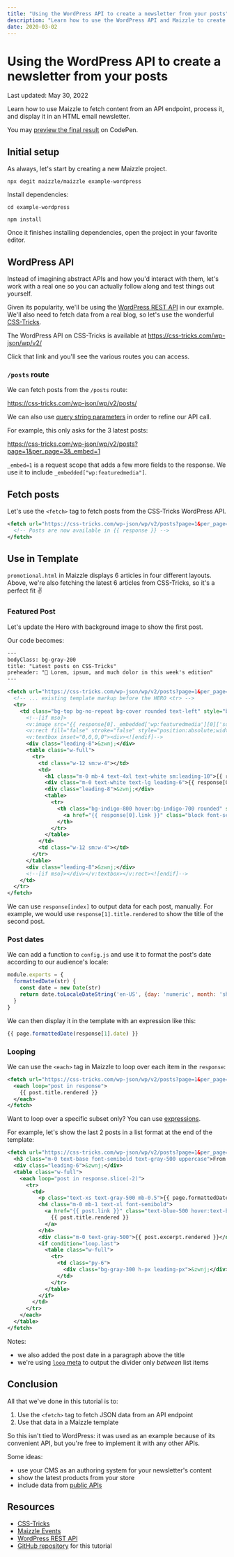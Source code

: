 ```yaml
---
title: "Using the WordPress API to create a newsletter from your posts"
description: "Learn how to use the WordPress API and Maizzle to create an HTML email newsletter with your latest posts."
date: 2020-03-02
---
```


# Using the WordPress API to create a newsletter from your posts

<p class="text-sm">Last updated: May 30, 2022</p>

Learn how to use Maizzle to fetch content from an API endpoint, process it, and display it in an HTML email newsletter.

You may [preview the final result](https://codepen.io/maizzle/pen/wvaeOVM?editors=1000) on CodePen.

## Initial setup

As always, let's start by creating a new Maizzle project.

<terminal show-copy>

  ```
  npx degit maizzle/maizzle example-wordpress
  ```

</terminal>

Install dependencies:

<terminal show-copy>

  ```
  cd example-wordpress

  npm install
  ```

</terminal>

Once it finishes installing dependencies, open the project in your favorite editor.

## WordPress API

Instead of imagining abstract APIs and how you'd interact with them, let's work with a real one so you can actually follow along and test things out yourself.

Given its popularity, we'll be using the [WordPress REST API](https://developer.wordpress.org/rest-api/) in our example.
We'll also need to fetch data from a real blog, so let's use the wonderful [CSS-Tricks](https://css-tricks.com).

The WordPress API on CSS-Tricks is available at https://css-tricks.com/wp-json/wp/v2/

Click that link and you'll see the various routes you can access.

### `/posts` route

We can fetch posts from the `/posts` route:

https://css-tricks.com/wp-json/wp/v2/posts/

We can also use [query string parameters](https://developer.wordpress.org/rest-api/reference/posts/#arguments) in order to refine our API call.

For example, this only asks for the 3 latest posts:

https://css-tricks.com/wp-json/wp/v2/posts?page=1&per_page=3&_embed=1

<alert>`_embed=1` is a request scope that adds a few more fields to the response. We use it to include `_embedded["wp:featuredmedia"]`.</alert>

## Fetch posts

Let's use the `<fetch>` tag to fetch posts from the CSS-Tricks WordPress API.

<code-sample title="src/templates/promotional.html">

  ```xml
  <fetch url="https://css-tricks.com/wp-json/wp/v2/posts?page=1&per_page=6&_embed=1">
    <!-- Posts are now available in {{ response }} -->
  </fetch>
  ```

</code-sample>

## Use in Template

`promotional.html` in Maizzle displays 6 articles in four different layouts. Above, we're also fetching the latest 6 articles from CSS-Tricks, so it's a perfect fit ✌

### Featured Post

Let's update the Hero with background image to show the first post.

Our code becomes:

<code-sample title="src/templates/promotional.html">

  ```xml
  ---
  bodyClass: bg-gray-200
  title: "Latest posts on CSS-Tricks"
  preheader: "👀 Lorem, ipsum, and much dolor in this week's edition"
  ---

  <fetch url="https://css-tricks.com/wp-json/wp/v2/posts?page=1&per_page=6&_embed=1">
    <!-- ... existing template markup before the HERO <tr> -->
    <tr>
      <td class="bg-top bg-no-repeat bg-cover rounded text-left" style="background-image: url('{{ response[0]._embedded['wp:featuredmedia'][0]['source_url'] || 'https://via.placeholder.com/600x400' }}');">
        <!--[if mso]>
        <v:image src="{{ response[0]._embedded['wp:featuredmedia'][0]['source_url'] || 'https://via.placeholder.com/600x400' }}" xmlns:v="urn:schemas-microsoft-com:vml" style="width:600px;height:400px;" />
        <v:rect fill="false" stroke="false" style="position:absolute;width:600px;height:400px;">
        <v:textbox inset="0,0,0,0"><div><![endif]-->
        <div class="leading-8">&zwnj;</div>
        <table class="w-full">
          <tr>
            <td class="w-12 sm:w-4"></td>
            <td>
              <h1 class="m-0 mb-4 text-4xl text-white sm:leading-10">{{ response[0].title.rendered }}</h1>
              <div class="m-0 text-white text-lg leading-6">{{ response[0].excerpt.rendered }}</div>
              <div class="leading-8">&zwnj;</div>
              <table>
                <tr>
                  <th class="bg-indigo-800 hover:bg-indigo-700 rounded" style="mso-padding-alt: 16px 24px;">
                    <a href="{{ response[0].link }}" class="block font-semibold text-white text-base leading-full py-4 px-6 [text-decoration:none]">Read more &rarr;</a>
                  </th>
                </tr>
              </table>
            </td>
            <td class="w-12 sm:w-4"></td>
          </tr>
        </table>
        <div class="leading-8">&zwnj;</div>
        <!--[if mso]></div></v:textbox></v:rect><![endif]-->
      </td>
    </tr>
  </fetch>
  ```

</code-sample>

We can use `response[index]` to output data for each post, manually. For example, we would use `response[1].title.rendered` to show the title of the second post.

### Post dates

We can add a function to `config.js` and use it to format the post's date according to our audience's locale:

<code-sample title="config.js">

  ```js
  module.exports = {
    formattedDate(str) {
      const date = new Date(str)
      return date.toLocaleDateString('en-US', {day: 'numeric', month: 'short', year: 'numeric'})
    }
  }
  ```

</code-sample>

We can then display it in the template with an expression like this:

```js
{{ page.formattedDate(response[1].date) }}
```

### Looping

We can use the `<each>` tag in Maizzle to loop over each item in the `response`:

```xml
<fetch url="https://css-tricks.com/wp-json/wp/v2/posts?page=1&per_page=6&_embed=1">
  <each loop="post in response">
    {{ post.title.rendered }}
  </each>
</fetch>
```

Want to loop over a specific subset only? You can use [expressions](/docs/templates#expressions).

For example, let's show the last 2 posts in a list format at the end of the template:

<code-sample title="src/templates/promotional.html">

  ```xml
  <fetch url="https://css-tricks.com/wp-json/wp/v2/posts?page=1&per_page=6&_embed=1">
    <h3 class="m-0 text-base font-semibold text-gray-500 uppercase">From the archives</h3>
    <div class="leading-6">&zwnj;</div>
    <table class="w-full">
      <each loop="post in response.slice(-2)">
        <tr>
          <td>
            <p class="text-xs text-gray-500 mb-0.5">{{ page.formattedDate(post.date) }}</p>
            <h4 class="m-0 mb-1 text-xl font-semibold">
              <a href="{{ post.link }}" class="text-blue-500 hover:text-blue-400 [text-decoration:none]">
                {{ post.title.rendered }}
              </a>
            </h4>
            <div class="m-0 text-gray-500">{{ post.excerpt.rendered }}</div>
            <if condition="loop.last">
              <table class="w-full">
                <tr>
                  <td class="py-6">
                    <div class="bg-gray-300 h-px leading-px">&zwnj;</div>
                  </td>
                </tr>
              </table>
            </if>
          </td>
        </tr>
      </each>
    </table>
  </fetch>
  ```

</code-sample>

Notes:

- we also added the post date in a paragraph above the title
- we're using [`loop` meta](/docs/tags#loop-meta) to output the divider only _between_ list items

## Conclusion

All that we've done in this tutorial is to:

1. Use the `<fetch>` tag to fetch JSON data from an API endpoint
2. Use that data in a Maizzle template

So this isn't tied to WordPress: it was used as an example because of its convenient API, but you're free to implement it with any other APIs.

Some ideas:

- use your CMS as an authoring system for your newsletter's content
- show the latest products from your store
- include data from [public APIs](https://github.com/public-apis/public-apis)

## Resources

- [CSS-Tricks](https://css-tricks.com)
- [Maizzle Events](/docs/events)
- [WordPress REST API](https://developer.wordpress.org/rest-api/)
- [GitHub repository](https://github.com/maizzle/starter-wordpress-api) for this tutorial
